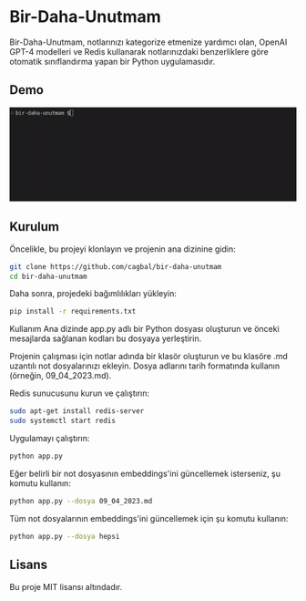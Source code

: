 # Bir-Daha-Unutmam

Bir-Daha-Unutmam, notlarınızı kategorize etmenize yardımcı olan, OpenAI GPT-4 modelleri ve Redis kullanarak notlarınızdaki benzerliklere göre otomatik sınıflandırma yapan bir Python uygulamasıdır.

## Demo

![Demo](resimler/demo.gif)

## Kurulum

Öncelikle, bu projeyi klonlayın ve projenin ana dizinine gidin:

```bash
git clone https://github.com/cagbal/bir-daha-unutmam
cd bir-daha-unutmam
```

Daha sonra, projedeki bağımlılıkları yükleyin:

```bash
pip install -r requirements.txt
```

Kullanım
Ana dizinde app.py adlı bir Python dosyası oluşturun ve önceki mesajlarda sağlanan kodları bu dosyaya yerleştirin.

Projenin çalışması için notlar adında bir klasör oluşturun ve bu klasöre .md uzantılı not dosyalarınızı ekleyin. Dosya adlarını tarih formatında kullanın (örneğin, 09_04_2023.md).

Redis sunucusunu kurun ve çalıştırın:

```bash
sudo apt-get install redis-server
sudo systemctl start redis
```

Uygulamayı çalıştırın:

```bash
python app.py
```

Eğer belirli bir not dosyasının embeddings'ini güncellemek isterseniz, şu komutu kullanın:

```bash
python app.py --dosya 09_04_2023.md
```

Tüm not dosyalarının embeddings'ini güncellemek için şu komutu kullanın:

```bash
python app.py --dosya hepsi
```

## Lisans
Bu proje MIT lisansı altındadır.